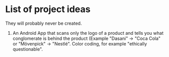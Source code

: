 # List of project ideas

They will probably never be created.

1. An Android App that scans only the logo of a product and tells you what conglomerate is behind the product (Example "Dasani" -> "Coca Cola" or "Mövenpick" -> "Nestlé". Color coding, for example "ethically questionable".
